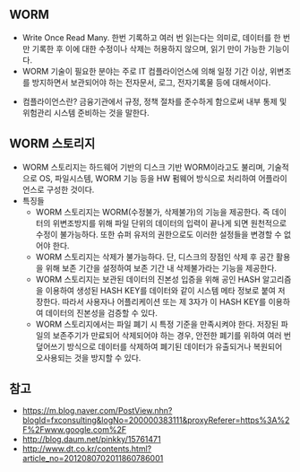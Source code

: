 ## WORM
- Write Once Read Many. 한번 기록하고 여러 번 읽는다는 의미로, 데이터를 한 번만 기록한 후 이에 대한 수정이나 삭제는 허용하지 않으며, 읽기 만이 가능한 기능이다.
- WORM 기술이 필요한 분야는 주로 IT 컴플라이언스에 의해 일정 기간 이상, 위변조를 방지하면서 보관되어야 하는 전자문서, 로그, 전자기록물 등에 대해서이다.
* 컴플라이언스란? 금융기관에서 규정, 정책 절차를 준수하게 함으로써 내부 통제 및 위험관리 시스템 준비하는 것을 말한다.

## WORM 스토리지
- WORM 스토리지는 하드웨어 기반의 디스크 기반 WORM이라고도 불리며, 기술적으로 OS, 파일시스템, WORM 기능 등을 HW 펌웨어 방식으로 처리하여 어플라이언스로 구성한 것이다.
- 특징들
  <ul>
    <li>WORM 스토리지는 WORM(수정불가, 삭제불가)의 기능을 제공한다. 즉 데이터의 위변조방지를 위해 파일 단위의 데이터의 입력이 끝나게 되면 원천적으로 수정이 불가능하다. 또한 슈퍼 유저의 권한으로도 이러한 설정들을 변경할 수 없어야 한다.</li>
    <li>WORM 스토리지는 삭제가 불가능하다. 단, 디스크의 장점인 삭제 후 공간 활용을 위해 보존 기간을 설정하여 보존 기간 내 삭제불가라는 기능을 제공한다.</li>
    <li>WORM 스토리지는 보관된 데이터의 진본성 입증을 위해 공인 HASH 알고리즘을 이용하여 생성된 HASH KEY를 데이터와 같이 시스템 메타 정보로 붙여 저장한다. 따라서 사용자나 어플리케이션 또는 제 3자가 이 HASH KEY를 이용하여 데이터의 진본성을 검증할 수 있다.</li>
    <li>WORM 스토리지에서는 파일 폐기 시 특정 기준을 만족시켜야 한다. 저장된 파일의 보존주기가 만료되어 삭제되어야 하는 경우, 안전한 폐기를 위하여 여러 번 덮어쓰기 방식으로 데이터를 삭제하여 폐기된 데이터가 유출되거나 복원되어 오사용되는 것을 방지할 수 있다.</li>
  </ul>

## 참고
- https://m.blog.naver.com/PostView.nhn?blogId=fxconsulting&logNo=200000383111&proxyReferer=https%3A%2F%2Fwww.google.com%2F
- http://blog.daum.net/pinkky/15761471
- http://www.dt.co.kr/contents.html?article_no=2012080702011860786001

